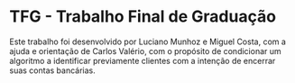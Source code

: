# TFG - Trabalho Final de Graduação

Este trabalho foi desenvolvido por Luciano Munhoz e Miguel Costa, com a ajuda e orientação de Carlos Valério, com o propósito de condicionar um algoritmo a identificar previamente clientes com a intenção de encerrar suas contas bancárias.
